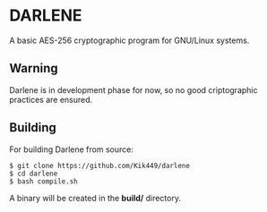 # DARLENE
A basic AES-256 cryptographic program for GNU/Linux systems.
## Warning
Darlene is in development phase for now, so no good criptographic practices are ensured.
## Building
For building Darlene from source:
```
$ git clone https://github.com/Kik449/darlene
$ cd darlene
$ bash compile.sh
```
A binary will be created in the **build/** directory.
